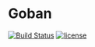 # Goban
[![Build Status](https://travis-ci.org/Boris-Em/Goban.svg)](https://travis-ci.org/Boris-Em/Goban)
[![license](https://img.shields.io/github/license/mashape/apistatus.svg?maxAge=2592000?style=plastic)](https://github.com/Boris-Em/Goban/blob/master/LICENSE)
